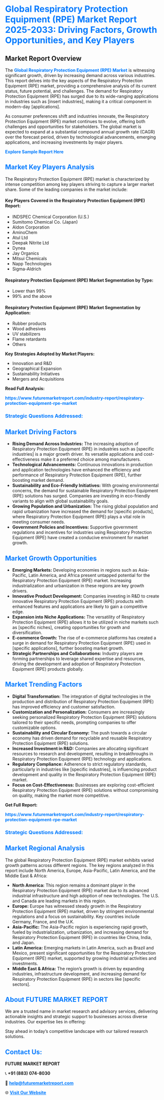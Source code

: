 <h1 style="color: #007BFF;">Global Respiratory Protection Equipment (RPE) Market Report 2025-2033: Driving Factors, Growth Opportunities, and Key Players</h1>

<section id="overview">
<h2>Market Report Overview</h2>
<p>The <a href="https://www.futuremarketreport.com/industry-report/respiratory-protection-equipment-rpe-market" style="color: #007BFF; text-decoration: none;"><strong>Global Respiratory Protection Equipment (RPE) Market</strong></a> is witnessing significant growth, driven by increasing demand across various industries. This report delves into the key aspects of the Respiratory Protection Equipment (RPE) market, providing a comprehensive analysis of its current status, future potential, and challenges. The demand for Respiratory Protection Equipment (RPE) has surged due to its wide-ranging applications in industries such as [insert industries], making it a critical component in modern-day [applications].</p>
<p>As consumer preferences shift and industries innovate, the Respiratory Protection Equipment (RPE) market continues to evolve, offering both challenges and opportunities for stakeholders. The global market is expected to expand at a substantial compound annual growth rate (CAGR) over the forecast period, driven by technological advancements, emerging applications, and increasing investments by major players.</p>
</section>

<section id="overview">
<p><a href="https://www.futuremarketreport.com/request-sample/reportId=32206" style="color: #007BFF; text-decoration: none;"><strong>Explore Sample Report Here</strong></a></p>
</section>

<section id="key-players">
<h2 style="color: #007BFF;">Market Key Players Analysis</h2>
<p>The Respiratory Protection Equipment (RPE) market is characterized by intense competition among key players striving to capture a larger market share. Some of the leading companies in the market include:</p>
<h4>Key Players Covered in the Respiratory Protection Equipment (RPE) Report:</h4>
<ul><li>INDSPEC Chemical Corporation (U.S.)</li><li>Sumitomo Chemical Co. (Japan)</li><li>Aldon Corporation</li><li>AminoChem</li><li>Atul Ltd</li><li>Deepak Nitrite Ltd</li><li>Dynea</li><li>Jay Organics</li><li>Mitsui Chemicals</li><li>Napp Technologies</li><li>Sigma-Aldrich</li></ul>
<h4>Respiratory Protection Equipment (RPE) Market Segmentation by Type:</h4>
<ul><li>Lower than 99%</li><li>99% and the above</li></ul>

<h4>Respiratory Protection Equipment (RPE) Market Segmentation by Application:</h4>
<ul><li>Rubber products</li><li>Wood adhesives</li><li>UV stabilizers</li><li>Flame retardants</li><li>Others</li></ul>
<p><strong>Key Strategies Adopted by Market Players:</strong></p>
<ul>
<li>Innovation and R&D</li>
<li>Geographical Expansion</li>
<li>Sustainability Initiatives</li>
<li>Mergers and Acquisitions</li>
</ul>
</section>

<section>
<p><strong>Read Full Analysis: </strong></p><a href="https://www.futuremarketreport.com/industry-report/respiratory-protection-equipment-rpe-market" style="color: #007BFF; text-decoration: none;"><strong>https://www.futuremarketreport.com/industry-report/respiratory-protection-equipment-rpe-market</strong></a>
<h3 style="color: #007BFF;">Strategic Questions Addressed:</h3>
</section>

<section id="driving-factors">
<h2 style="color: #007BFF;">Market Driving Factors</h2>
<ul>
<li><strong>Rising Demand Across Industries:</strong> The increasing adoption of Respiratory Protection Equipment (RPE) in industries such as [specific industries] is a major growth driver. Its versatile applications and cost-effectiveness make it a preferred choice among manufacturers.</li>
<li><strong>Technological Advancements:</strong> Continuous innovations in production and application technologies have enhanced the efficiency and performance of Respiratory Protection Equipment (RPE), further boosting market demand.</li>
<li><strong>Sustainability and Eco-Friendly Initiatives:</strong> With growing environmental concerns, the demand for sustainable Respiratory Protection Equipment (RPE) solutions has surged. Companies are investing in eco-friendly variants to align with global sustainability goals.</li>
<li><strong>Growing Population and Urbanization:</strong> The rising global population and rapid urbanization have increased the demand for [specific products], where Respiratory Protection Equipment (RPE) plays a vital role in meeting consumer needs.</li>
<li><strong>Government Policies and Incentives:</strong> Supportive government regulations and incentives for industries using Respiratory Protection Equipment (RPE) have created a conducive environment for market growth.</li>
</ul>
</section>

<section id="growth-opportunities">
<h2 style="color: #007BFF;">Market Growth Opportunities</h2>
<ul>
<li><strong>Emerging Markets:</strong> Developing economies in regions such as Asia-Pacific, Latin America, and Africa present untapped potential for the Respiratory Protection Equipment (RPE) market. Increasing industrialization and urbanization in these regions are key growth drivers.</li>
<li><strong>Innovative Product Development:</strong> Companies investing in R&D to create innovative Respiratory Protection Equipment (RPE) products with enhanced features and applications are likely to gain a competitive edge.</li>
<li><strong>Expansion into Niche Applications:</strong> The versatility of Respiratory Protection Equipment (RPE) allows it to be utilized in niche markets such as [specific niches], creating opportunities for growth and diversification.</li>
<li><strong>E-commerce Growth:</strong> The rise of e-commerce platforms has created a surge in demand for Respiratory Protection Equipment (RPE) used in [specific applications], further boosting market growth.</li>
<li><strong>Strategic Partnerships and Collaborations:</strong> Industry players are forming partnerships to leverage shared expertise and resources, driving the development and adoption of Respiratory Protection Equipment (RPE) products globally.</li>
</ul>
</section>

<section id="trending-factors">
<h2 style="color: #007BFF;">Market Trending Factors</h2>
<ul>
<li><strong>Digital Transformation:</strong> The integration of digital technologies in the production and distribution of Respiratory Protection Equipment (RPE) has improved efficiency and customer satisfaction.</li>
<li><strong>Customization and Personalization:</strong> Consumers are increasingly seeking personalized Respiratory Protection Equipment (RPE) solutions tailored to their specific needs, prompting companies to offer customizable options.</li>
<li><strong>Sustainability and Circular Economy:</strong> The push towards a circular economy has driven demand for recyclable and reusable Respiratory Protection Equipment (RPE) solutions.</li>
<li><strong>Increased Investment in R&D:</strong> Companies are allocating significant resources to research and development, resulting in breakthroughs in Respiratory Protection Equipment (RPE) technology and applications.</li>
<li><strong>Regulatory Compliance:</strong> Adherence to strict regulatory standards, particularly in industries like [specific industries], is influencing product development and quality in the Respiratory Protection Equipment (RPE) market.</li>
<li><strong>Focus on Cost-Effectiveness:</strong> Businesses are exploring cost-efficient Respiratory Protection Equipment (RPE) solutions without compromising on quality, making the market more competitive.</li>
</ul>
</section>

<section>
<p><strong>Get Full Report: </strong></p><a href="https://www.futuremarketreport.com/industry-report/respiratory-protection-equipment-rpe-market" style="color: #007BFF; text-decoration: none;"><strong>https://www.futuremarketreport.com/industry-report/respiratory-protection-equipment-rpe-market</strong></a>
<h3 style="color: #007BFF;">Strategic Questions Addressed:</h3>
</section>


<section id="regional-analysis">
<h2 style="color: #007BFF;">Market Regional Analysis</h2>
<p>The global Respiratory Protection Equipment (RPE) market exhibits varied growth patterns across different regions. The key regions analyzed in this report include North America, Europe, Asia-Pacific, Latin America, and the Middle East & Africa:</p>
<ul>
<li><strong>North America:</strong> This region remains a dominant player in the Respiratory Protection Equipment (RPE) market due to its advanced industrial infrastructure and high adoption of new technologies. The U.S. and Canada are leading markets in this region.</li>
<li><strong>Europe:</strong> Europe has witnessed steady growth in the Respiratory Protection Equipment (RPE) market, driven by stringent environmental regulations and a focus on sustainability. Key countries include Germany, France, and the U.K.</li>
<li><strong>Asia-Pacific:</strong> The Asia-Pacific region is experiencing rapid growth, fueled by industrialization, urbanization, and increasing demand for Respiratory Protection Equipment (RPE) in countries like China, India, and Japan.</li>
<li><strong>Latin America:</strong> Emerging markets in Latin America, such as Brazil and Mexico, present significant opportunities for the Respiratory Protection Equipment (RPE) market, supported by growing industrial activities and investments.</li>
<li><strong>Middle East & Africa:</strong> The region’s growth is driven by expanding industries, infrastructure development, and increasing demand for Respiratory Protection Equipment (RPE) in sectors like [specific sectors].</li>
</ul>
</section>

<footer>
<h2 style="color: #007BFF;">About FUTURE MARKET REPORT</h2>
<p>We are a trusted name in market research and advisory services, delivering actionable insights and strategic support to businesses across diverse industries. Our expertise lies in offering:</p>

<p>Stay ahead in today’s competitive landscape with our tailored research solutions.</p>

<h2 style="color: #007BFF;">Contact Us:</h2>
<p><strong>FUTURE MARKET REPORT</strong></p>
<p>📞 <strong>+91 (883) 074-8030</strong></p>
<p>📧 <strong><a href="mailto:help@futuremarketreport.com" style="color: #007BFF;">help@futuremarketreport.com</a></strong></p>
<p>🌐 <strong><a href="https://www.futuremarketreport.com/" style="color: #007BFF;">Visit Our Website</a></strong></p>
</footer>